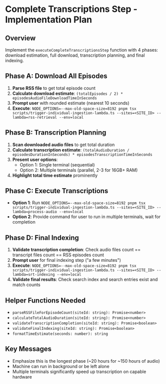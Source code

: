 # Complete Transcriptions Step - Implementation Plan

## Overview
Implement the `executeCompleteTranscriptionsStep` function with 4 phases: download estimation, full download, transcription planning, and final indexing.

## Phase A: Download All Episodes
1. **Parse RSS file** to get total episode count
2. **Calculate download estimate**: `(totalEpisodes / 2) * episodesAudioFileDownloadTimeInSeconds`
3. **Prompt user** with rounded estimate (nearest 10 seconds)
4. **Execute**: `NODE_OPTIONS=--max-old-space-size=8192 pnpm tsx scripts/trigger-individual-ingestion-lambda.ts --sites=<SITE_ID> --lambda=rss-retrieval --env=local`

## Phase B: Transcription Planning
1. **Scan downloaded audio files** to get total duration
2. **Calculate transcription estimate**: `(totalAudioDuration / episodesDurationInSeconds) * episodesTranscriptionTimeInSeconds`
3. **Present user options**:
   - Option 1: Single terminal (sequential)
   - Option 2: Multiple terminals (parallel, 2-3 for 16GB+ RAM)
4. **Highlight total time estimate** prominently

## Phase C: Execute Transcriptions
- **Option 1**: Run `NODE_OPTIONS=--max-old-space-size=8192 pnpm tsx scripts/trigger-individual-ingestion-lambda.ts --sites=<SITE_ID> --lambda=process-audio --env=local`
- **Option 2**: Provide command for user to run in multiple terminals, wait for completion

## Phase D: Final Indexing
1. **Validate transcription completion**: Check audio files count == transcript files count == RSS episodes count
2. **Prompt user** for final indexing step ("a few minutes")
3. **Execute**: `NODE_OPTIONS=--max-old-space-size=8192 pnpm tsx scripts/trigger-individual-ingestion-lambda.ts --sites=<SITE_ID> --lambda=srt-indexing --env=local`
4. **Validate final results**: Check search index and search entries exist and match counts

## Helper Functions Needed
- `parseRSSFileForEpisodeCount(siteId: string): Promise<number>`
- `calculateTotalAudioDuration(siteId: string): Promise<number>`
- `validateTranscriptionCompletion(siteId: string): Promise<boolean>`
- `validateFinalIndexing(siteId: string): Promise<boolean>`
- `formatTimeEstimate(seconds: number): string`

## Key Messages
- Emphasize this is the longest phase (~20 hours for ~150 hours of audio)
- Machine can run in background or be left alone
- Multiple terminals significantly speed up transcription on capable hardware